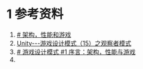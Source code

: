 


# 1 参考资料
1. [# 架构，性能和游戏](https://gpp.tkchu.me/architecture-performance-and-games.html)
2. [Unity---游戏设计模式（15）之观察者模式](https://www.cnblogs.com/Fflyqaq/p/11740874.html)
3. [# 游戏设计模式 #1 序言：架构，性能与游戏](https://indienova.com/indie-game-development/game-programming-patterns-1/)
4. 